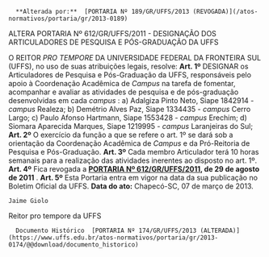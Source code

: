       **Alterada por:**  [PORTARIA Nº 189/GR/UFFS/2013 (REVOGADA)](/atos-normativos/portaria/gr/2013-0189) 

   ALTERA PORTARIA Nº 612/GR/UFFS/2011 - DESIGNAÇÃO DOS ARTICULADORES DE PESQUISA E PÓS-GRADUAÇÃO DA UFFS  

 O REITOR *PRO TEMPORE*  DA UNIVERSIDADE FEDERAL DA FRONTEIRA SUL (UFFS), no uso de suas atribuições legais, resolve:   **Art. 1º**  DESIGNAR os Articuladores de Pesquisa e Pós-Graduação da UFFS, responsáveis pelo apoio à Coordenação Acadêmica de *Campus*  na tarefa de fomentar, acompanhar e avaliar as atividades de pesquisa e de pós-graduação desenvolvidas em cada *campus* : a) Adalgiza Pinto Neto, Siape 1842914 - *campus*  Realeza; b) Demétrio Alves Paz, Siape 1334435 - *campus*  Cerro Largo; c) Paulo Afonso Hartmann, Siape 1553428 - *campus*  Erechim; d) Siomara Aparecida Marques, Siape 1219995 - *campus*  Laranjeiras do Sul;   **Art. 2º**  O exercício da função a que se refere o art. 1º se dará sob a orientação da Coordenação Acadêmica de *Campus*  e da Pró-Reitoria de Pesquisa e Pós-Graduação.   **Art. 3º**  Cada membro Articulador terá 10 horas semanais para a realização das atividades inerentes ao disposto no art. 1º.   **Art. 4º**  Fica revogada a **[PORTARIA Nº 612/GR/UFFS/2011](https://www.uffs.edu.br/atos-normativos/portaria/gr/2011-0612), de 29 de agosto de 2011** .   **Art. 5º**  Esta Portaria entra em vigor na data da sua publicação no Boletim Oficial da UFFS.        **Data do ato:** Chapecó-SC, 07 de março de 2013.   
 

    Jaime Giolo   
 Reitor pro tempore da UFFS 

      Documento Histórico  [PORTARIA Nº 174/GR/UFFS/2013 (ALTERADA)](https://www.uffs.edu.br/atos-normativos/portaria/gr/2013-0174/@@download/documento_historico)     
      